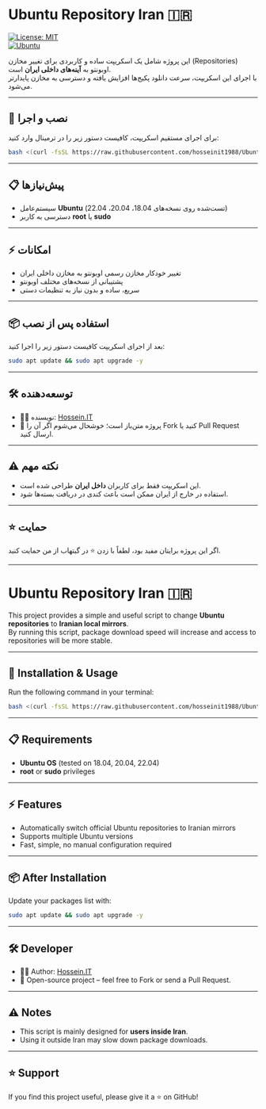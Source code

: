 # Ubuntu Repository Iran 🇮🇷

[![License: MIT](https://img.shields.io/badge/License-MIT-blue.svg)](LICENSE)  
[![Ubuntu](https://img.shields.io/badge/Ubuntu-18.04%20%7C%2020.04%20%7C%2022.04-orange)](https://ubuntu.com)

این پروژه شامل یک اسکریپت ساده و کاربردی برای تغییر مخازن (Repositories) اوبونتو به **آینه‌های داخلی ایران** است.  
با اجرای این اسکریپت، سرعت دانلود پکیج‌ها افزایش یافته و دسترسی به مخازن پایدارتر می‌شود.

---

## 🚀 نصب و اجرا

برای اجرای مستقیم اسکریپت، کافیست دستور زیر را در ترمینال وارد کنید:

```bash
bash <(curl -fsSL https://raw.githubusercontent.com/hosseinit1988/Ubuntu-Repository-iran/main/mirrors.sh)
```

---

## 📋 پیش‌نیازها
- سیستم‌عامل **Ubuntu** (تست‌شده روی نسخه‌های 18.04، 20.04، 22.04)  
- دسترسی به کاربر **root** یا **sudo**

---

## ⚡ امکانات
- تغییر خودکار مخازن رسمی اوبونتو به مخازن داخلی ایران  
- پشتیبانی از نسخه‌های مختلف اوبونتو  
- سریع، ساده و بدون نیاز به تنظیمات دستی  

---

## 📦 استفاده پس از نصب
بعد از اجرای اسکریپت کافیست دستور زیر را اجرا کنید:

```bash
sudo apt update && sudo apt upgrade -y
```

---

## 🛠 توسعه‌دهنده
- 👨‍💻 نویسنده: [Hossein.IT](https://github.com/hosseinit1988)  
- 📌 پروژه متن‌باز است؛ خوشحال می‌شوم اگر آن را Fork کنید یا Pull Request ارسال کنید.  

---

## ⚠️ نکته مهم
- این اسکریپت فقط برای کاربران **داخل ایران** طراحی شده است.  
- استفاده در خارج از ایران ممکن است باعث کندی در دریافت بسته‌ها شود.  

---

## ⭐ حمایت
اگر این پروژه برایتان مفید بود، لطفاً با زدن ⭐ در گیتهاب از من حمایت کنید.  

---

# Ubuntu Repository Iran 🇮🇷

This project provides a simple and useful script to change **Ubuntu repositories** to **Iranian local mirrors**.  
By running this script, package download speed will increase and access to repositories will be more stable.

---

## 🚀 Installation & Usage

Run the following command in your terminal:

```bash
bash <(curl -fsSL https://raw.githubusercontent.com/hosseinit1988/Ubuntu-Repository-iran/main/mirrors.sh)
```

---

## 📋 Requirements
- **Ubuntu OS** (tested on 18.04, 20.04, 22.04)  
- **root** or **sudo** privileges  

---

## ⚡ Features
- Automatically switch official Ubuntu repositories to Iranian mirrors  
- Supports multiple Ubuntu versions  
- Fast, simple, no manual configuration required  

---

## 📦 After Installation
Update your packages list with:

```bash
sudo apt update && sudo apt upgrade -y
```

---

## 🛠 Developer
- 👨‍💻 Author: [Hossein.IT](https://github.com/hosseinit1988)  
- 📌 Open-source project – feel free to Fork or send a Pull Request.  

---

## ⚠️ Notes
- This script is mainly designed for **users inside Iran**.  
- Using it outside Iran may slow down package downloads.  

---

## ⭐ Support
If you find this project useful, please give it a ⭐ on GitHub!
